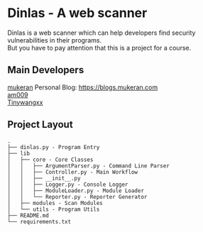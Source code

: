 # Dinlas - A web scanner

Dinlas is a web scanner which can help developers find security vulnerabilities in their programs.  
But you have to pay attention that this is a project for a course.

## Main Developers

[mukeran](https://github.com/mukeran) Personal Blog: https://blogs.mukeran.com  
[am009](https://github.com/am009)  
[Tinywangxx](https://github.com/tinywangxx)

## Project Layout

```
.
├── dinlas.py - Program Entry
├── lib
│   ├── core - Core Classes
│   │   ├── ArgumentParser.py - Command Line Parser
│   │   ├── Controller.py - Main Workflow
│   │   ├── __init__.py
│   │   ├── Logger.py - Console Logger
│   │   ├── ModuleLoader.py - Module Loader
│   │   └── Reporter.py - Reporter Generator
│   ├── modules - Scan Modules
│   └── utils - Program Utils
├── README.md
└── requirements.txt
```
